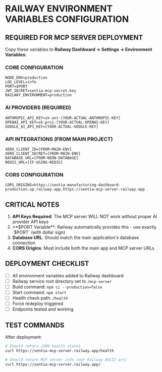 # RAILWAY ENVIRONMENT VARIABLES CONFIGURATION

## REQUIRED FOR MCP SERVER DEPLOYMENT

Copy these variables to **Railway Dashboard → Settings → Environment Variables:**

### CORE CONFIGURATION
```
NODE_ENV=production
LOG_LEVEL=info
PORT=$PORT
JWT_SECRET=sentia-mcp-secret-key
RAILWAY_ENVIRONMENT=production
```

### AI PROVIDERS (REQUIRED)
```
ANTHROPIC_API_KEY=sk-ant-[YOUR-ACTUAL-ANTHROPIC-KEY]
OPENAI_API_KEY=sk-proj-[YOUR-ACTUAL-OPENAI-KEY]
GOOGLE_AI_API_KEY=[YOUR-ACTUAL-GOOGLE-KEY]
```

### API INTEGRATIONS (FROM MAIN PROJECT)
```
XERO_CLIENT_ID=[FROM-MAIN-ENV]
XERO_CLIENT_SECRET=[FROM-MAIN-ENV]
DATABASE_URL=[FROM-NEON-DATABASE]
REDIS_URL=[IF-USING-REDIS]
```

### CORS CONFIGURATION
```
CORS_ORIGINS=https://sentia-manufacturing-dashboard-production.up.railway.app,https://sentia-mcp-server.railway.app
```

## CRITICAL NOTES

1. **API Keys Required**: The MCP server WILL NOT work without proper AI provider API keys
2. **$PORT Variable**: Railway automatically provides this - use exactly `$PORT` (with dollar sign)
3. **Database URL**: Should match the main application's database connection
4. **CORS Origins**: Must include both the main app and MCP server URLs

## DEPLOYMENT CHECKLIST

- [ ] All environment variables added to Railway dashboard
- [ ] Railway service root directory set to `/mcp-server`
- [ ] Build command: `npm ci --production=false`
- [ ] Start command: `npm start`
- [ ] Health check path: `/health`
- [ ] Force redeploy triggered
- [ ] Endpoints tested and working

## TEST COMMANDS

After deployment:
```bash
# Should return JSON health status
curl https://sentia-mcp-server.railway.app/health

# Should return MCP server info (not Railway ASCII art)
curl https://sentia-mcp-server.railway.app/
```